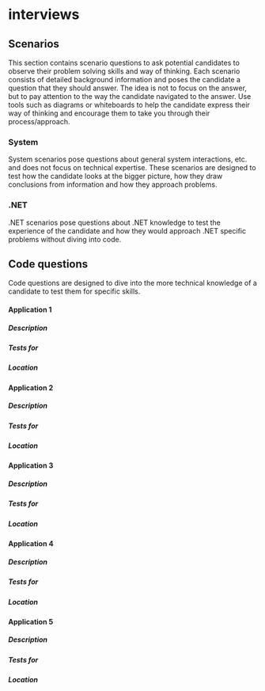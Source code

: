 # interviews

## Scenarios
This section contains scenario questions to ask potential candidates to observe their problem solving skills and way of thinking. Each scenario consists of detailed background information and poses the candidate a question that they should answer. The idea is not to focus on the answer, but to pay attention to the way the candidate navigated to the answer. Use tools such as diagrams or whiteboards to help the candidate express their way of thinking and encourage them to take you through their process/approach.

### System
System scenarios pose questions about general system interactions, etc. and does not focus on technical expertise. These scenarios are designed to test how the candidate looks at the bigger picture, how they draw conclusions from information and how they approach problems.

### .NET
.NET scenarios pose questions about .NET knowledge to test the experience of the candidate and how they would approach .NET specific problems without diving into code.

## Code questions
Code questions are designed to dive into the more technical knowledge of a candidate to test them for specific skills. 

#### Application 1
##### Description
##### Tests for
##### Location

#### Application 2
##### Description
##### Tests for
##### Location

#### Application 3
##### Description
##### Tests for
##### Location

#### Application 4
##### Description
##### Tests for
##### Location

#### Application 5
##### Description
##### Tests for
##### Location